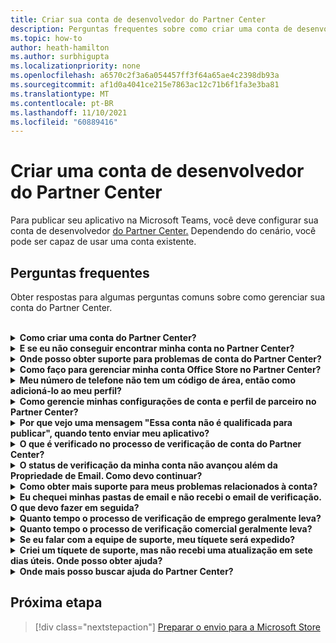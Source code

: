 ```yaml
---
title: Criar sua conta de desenvolvedor do Partner Center
description: Perguntas frequentes sobre como criar uma conta de desenvolvedor do Partner Center para publicar seu aplicativo no Microsoft Teams store.
ms.topic: how-to
author: heath-hamilton
ms.author: surbhigupta
ms.localizationpriority: none
ms.openlocfilehash: a6570c2f3a6a054457ff3f64a65ae4c2398db93a
ms.sourcegitcommit: af1d0a4041ce215e7863ac12c71b6f1fa3e3ba81
ms.translationtype: MT
ms.contentlocale: pt-BR
ms.lasthandoff: 11/10/2021
ms.locfileid: "60889416"
---
```

# <a name="create-a-partner-center-developer-account"></a>Criar uma conta de desenvolvedor do Partner Center

Para publicar seu aplicativo na Microsoft Teams, você deve configurar sua conta de desenvolvedor [do Partner Center.](/office/dev/store/open-a-developer-account) Dependendo do cenário, você pode ser capaz de usar uma conta existente.

## <a name="faq"></a>Perguntas frequentes

Obter respostas para algumas perguntas comuns sobre como gerenciar sua conta do Partner Center.

<br>

<details>

<summary><b>Como criar uma conta do Partner Center?</b></summary>

Você pode criar uma conta do Partner Center de uma das seguintes maneiras:

* Se você for novo no Partner Center e não tiver uma Conta de Rede da Microsoft, crie uma conta usando a página de registro [do Partner Center](/office/dev/store/open-a-developer-account#create-an-account-using-the-partner-center-enrollment-page).
* Se você já estiver inscrito na Microsoft Partner Network, crie uma conta diretamente do Partner Center usando [os inscrições existentes do Microsoft Partner Center](/office/dev/store/open-a-developer-account#create-an-account-using-an-existing-partner-center-enrollment).

<br>

</details>

<details>

<summary><b>E se eu não conseguir encontrar minha conta no Partner Center?</b></summary>

Abra um [tíquete de suporte do Partner Center](https://partner.microsoft.com/support/v2/?stage=1) e selecione o seguinte:

| Menu | Opção |
| -------   | -------  |
|Categoria| Marketplace Comercial|
| Tópico | Perguntas gerais sobre Ajuda do Marketplace e Como fazer perguntas |
| Subtópico| Suplemento do Office |

<br>

</details>

<details>

<summary><b>Onde posso obter suporte para problemas de conta do Partner Center?</b></summary>

Visite a [página de suporte de editores](https://aka.ms/marketplacepublishersupport) para pesquisar seu problema. Se as orientações não são úteis, crie um tíquete de suporte [do Partner Center.](/azure/marketplace/partner-center-portal/support#how-to-open-a-support-ticket)

<br>

</details>

<details>

<summary><b>Como faço para gerenciar minha conta Office Store no Partner Center?</b></summary>

Consulte [gerenciar sua conta por meio do Partner Center](/office/dev/store/manage-account-settings-and-profile) para obter informações.

<br>

</details>

<details>

<summary><b>Meu número de telefone não tem um código de área, então como adicioná-lo ao meu perfil?</b></summary>

O número de telefone tem três partes: código de país, código de área e número de telefone. Se o número de telefone não incluir um código de área, deixe a segunda caixa vazia e conclua a terceira caixa.

<br>

</details>

<details>

<summary><b>Como gerencie minhas configurações de conta e perfil de parceiro no Partner Center?</b></summary>

Consulte [gerenciar configurações de conta e informações de perfil](/windows/uwp/publish/manage-account-settings-and-profile#additional-settings-and-info) para obter informações.

<br>

</details>

<details>

<summary><b>Por que vejo uma mensagem "Essa conta não é qualificada para publicar", quando tento enviar meu aplicativo?</b></summary>

Você recebeu essa mensagem de erro porque o [status de](/partner-center/verification-responses) verificação da conta está pendente. Verifique seu status no painel do Partner [Center](https://partner.microsoft.com/dashboard). Selecione o **ícone Configurações** de engrenagem e escolha **Configurações do desenvolvedor > Conta > Configurações da conta**.

![Status de verificação do Partner Center](~/assets/images/partner-center-verification-status.png)

<br>

</details>

<details>

<summary><b>O que é verificado no processo de verificação de conta do Partner Center?</b></summary>

Há três áreas de verificação, **Propriedade de Email,** **Emprego** e **Negócios.** Para obter mais informações, [consulte o que é verificado e como responder](/partner-center/verification-responses#what-is-verified-and-how-to-respond).

Se você for o contato principal, administrador global ou administrador de conta, poderá monitorar o status de verificação e acompanhar o progresso em sua página de perfil.

Depois que o processo de verificação é concluído, o status do seu registro na página de perfil muda *de pendente* para *autorizado*. Em seguida, o contato principal recebe um email da Microsoft em alguns dias úteis.

<br>

</details>

<details>

<summary><b>O status de verificação da minha conta não avançou além da Propriedade de Email. Como devo continuar?</b></summary>

Durante o **processo de verificação de Propriedade de** Email, um email de verificação é enviado para o contato principal. Verifique sua caixa de entrada  de contato principal para um email do maccount@microsoft.com com a linha de assunto **Ação necessária:** Verifique sua conta de email com a Microsoft e conclua o processo de verificação de email. O email de verificação é enviado para o endereço listado nas configurações da conta do Partner Center.

Lembre-se do seguinte sobre o processo de verificação de email:

* O link de verificação de email só é válido por sete dias.
* Você pode solicitar a ressarção do email visitando a página de perfil do parceiro e selecionando o link **Resend verification email.**
* Para garantir que você receba o email, lista **segura microsoft.com** como um domínio seguro e verifique suas pastas de lixo eletrônico.

<br>

</details>

<details>

<summary><b>Como obter mais suporte para meus problemas relacionados à conta?</b></summary>

Consulte [suporte para o programa de Marketplace Comercial no Partner Center](/azure/marketplace/partner-center-portal/support) para obter informações.

<br>

</details>

<details>

<summary><b>Eu chequei minhas pastas de email e não recebi o email de verificação. O que devo fazer em seguida?</b></summary>

Tente o seguinte:

* Verifique sua pasta de lixo eletrônico ou spam.
* Limpe o cache do navegador, vá para o painel da conta do Partner Center e selecione **Resend email de verificação**.
* Tente acessar o **link Enviar novamente** o email de verificação de um navegador diferente.
* Trabalhe com seu departamento de IT para garantir que os emails de verificação não sejam bloqueados pelo servidor de email.
* Ajuste o filtro de spam do servidor para permitir ou listar todos os emails de **maccount@microsoft.com**.

<br>

</details>

<details>

<summary><b>Quanto tempo o processo de verificação de emprego geralmente leva?</b></summary>

Se todos os detalhes enviados estão corretos, o processo de verificação de emprego leva cerca de duas horas para ser concluído.

<br>

</details>

<details>

<summary><b>Quanto tempo o processo de verificação comercial geralmente leva?</b></summary>

Se todos os documentos necessários são enviados, a verificação de negócios leva de um a dois dias úteis para ser concluída.

<br>

</details>

<details>

<summary><b>Se eu falar com a equipe de suporte, meu tíquete será expedido?</b></summary>

Os tíquetes de suporte são resolvidos em uma semana. Verifique se há atualizações enviadas para o email fornecido ao criar o tíquete de suporte.

<br>

</details>

<details>

<summary><b>Criei um tíquete de suporte, mas não recebi uma atualização em sete dias úteis. Onde posso obter ajuda?</b></summary>

Envie um email para <a href="mailto:teamsubm@microsoft.com">teamsubm@microsoft.com</a> com os seguintes detalhes:

* **Linha de Assunto**: Problema da conta do Partner Center *para o nome do aplicativo.*
* **Corpo do email**:
    * Número do tíquete de suporte.
    * Sua ID do vendedor.
    * Uma captura de tela do problema (se possível).

<br>

</details>

<details>

<summary><b>Onde mais posso buscar ajuda do Partner Center?</b></summary>

Os seguintes recursos também podem ajudar:

* [Microsoft 365 perguntas frequentes sobre envio de aplicativos.](/office/dev/store/appsource-submission-faq)
* [Documentação do marketplace comercial](/azure/marketplace/).

<br>

</details>

## <a name="next-step"></a>Próxima etapa

> [!div class="nextstepaction"]
> [Preparar o envio para a Microsoft Store](~/concepts/deploy-and-publish/appsource/prepare/submission-checklist.md)
